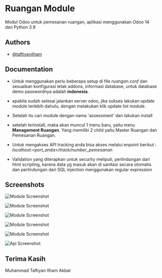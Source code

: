 
# Ruangan Module

Modul Odoo untuk pemesanan ruangan, aplikasi menggunakan Odoo 14 dan Python 3.9




## Authors

- [@taftiyanilham](https://www.github.com/taftiyanilham)


## Documentation

 - Untuk menggunakan perlu beberapa setup di file *ruangan.conf* dan sesuaikan konfigurasi letak addons, informasi database, untuk database demo passwordnya adalah __indonesia__.

 - apabila sudah selesai jalankan server odoo, jika sukses lakukan update module terlebih dahulu, dengan melakukan klik update list module.

 - Setelah itu cari module dengan nama 'assessment' dan lakukan install

 - setelah terinstall, maka akan muncul 1 menu baru, yaitu menu __Management Ruangan__. Yang memiliki 2 child yaitu Master Ruangan dan Pemesanan Ruangan.

 - Untuk mengakses API tracking anda bisa akses melalui enpoint berikut : *localhost:<port_anda>/track/number_pemesanan*

 - Validation yang diterapkan untuk security meliputi, perlindungan dari html scripting, karena data yg masuk akan di sanitasi secara otomatis dan perlindungan dari SQL injection menggunakan regular expression
 





## Screenshots


![Module Screenshot](https://i.imgur.com/bywW0ea.png?text=App+Screenshot+Here)

![Module Screenshot](https://i.imgur.com/BlN8I9g.png?text=App+Screenshot+Here)

![Module Screenshot](https://i.imgur.com/sFdu7Wb.png?text=App+Screenshot+Here)

![Module Screenshot](https://i.imgur.com/RxHqSpC.png?text=App+Screenshot+Here)

![Module Screenshot](https://i.imgur.com/UwwsGu5.png?text=App+Screenshot+Here)

![Api Screenshot](https://i.imgur.com/bH4DCCy.png?text=App+Screenshot+Here)





## Terima Kasih
Muhammad Taftiyan Ilham Akbar
